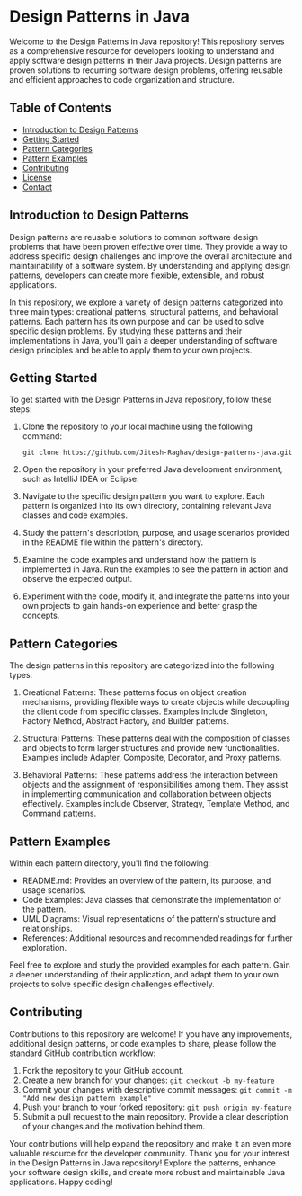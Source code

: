 # Design Patterns in Java

Welcome to the Design Patterns in Java repository! This repository serves as a comprehensive resource for developers looking to understand and apply software design patterns in their Java projects. Design patterns are proven solutions to recurring software design problems, offering reusable and efficient approaches to code organization and structure.

## Table of Contents

- [Introduction to Design Patterns](#introduction-to-design-patterns)
- [Getting Started](#getting-started)
- [Pattern Categories](#pattern-categories)
- [Pattern Examples](#pattern-examples)
- [Contributing](#contributing)
- [License](#license)
- [Contact](#contact)

## Introduction to Design Patterns

Design patterns are reusable solutions to common software design problems that have been proven effective over time. They provide a way to address specific design challenges and improve the overall architecture and maintainability of a software system. By understanding and applying design patterns, developers can create more flexible, extensible, and robust applications.

In this repository, we explore a variety of design patterns categorized into three main types: creational patterns, structural patterns, and behavioral patterns. Each pattern has its own purpose and can be used to solve specific design problems. By studying these patterns and their implementations in Java, you'll gain a deeper understanding of software design principles and be able to apply them to your own projects.

## Getting Started

To get started with the Design Patterns in Java repository, follow these steps:

1. Clone the repository to your local machine using the following command:
   ```
   git clone https://github.com/Jitesh-Raghav/design-patterns-java.git
   ```

2. Open the repository in your preferred Java development environment, such as IntelliJ IDEA or Eclipse.

3. Navigate to the specific design pattern you want to explore. Each pattern is organized into its own directory, containing relevant Java classes and code examples.

4. Study the pattern's description, purpose, and usage scenarios provided in the README file within the pattern's directory.

5. Examine the code examples and understand how the pattern is implemented in Java. Run the examples to see the pattern in action and observe the expected output.

6. Experiment with the code, modify it, and integrate the patterns into your own projects to gain hands-on experience and better grasp the concepts.

## Pattern Categories

The design patterns in this repository are categorized into the following types:

1. Creational Patterns: These patterns focus on object creation mechanisms, providing flexible ways to create objects while decoupling the client code from specific classes. Examples include Singleton, Factory Method, Abstract Factory, and Builder patterns.

2. Structural Patterns: These patterns deal with the composition of classes and objects to form larger structures and provide new functionalities. Examples include Adapter, Composite, Decorator, and Proxy patterns.

3. Behavioral Patterns: These patterns address the interaction between objects and the assignment of responsibilities among them. They assist in implementing communication and collaboration between objects effectively. Examples include Observer, Strategy, Template Method, and Command patterns.

## Pattern Examples

Within each pattern directory, you'll find the following:

- README.md: Provides an overview of the pattern, its purpose, and usage scenarios.
- Code Examples: Java classes that demonstrate the implementation of the pattern.
- UML Diagrams: Visual representations of the pattern's structure and relationships.
- References: Additional resources and recommended readings for further exploration.

Feel free to explore and study the provided examples for each pattern. Gain a deeper understanding of their application, and adapt them to your own projects to solve specific design challenges effectively.

## Contributing

Contributions to this repository are welcome! If you have any improvements, additional design patterns, or code examples to share, please follow the standard GitHub contribution workflow:

1. Fork the repository to your GitHub account.
2. Create a new branch for your changes: `git checkout -b my-feature`
3. Commit your changes with descriptive commit messages: `git commit -m "Add new design pattern example"`
4. Push your branch to your forked repository: `git push origin my-feature`
5. Submit a pull request to the main repository. Provide a clear description of your changes and the motivation behind them.

Your contributions will help expand the repository and make it an even more valuable resource for the developer community.
Thank you for your interest in the Design Patterns in Java repository! Explore the patterns, enhance your software design skills, and create more robust and maintainable Java applications. Happy coding!
